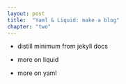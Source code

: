 ```yaml
---
layout: post
title:  "Yaml & Liquid: make a blog"
chapter: "two"
---
```


- distill minimum from jekyll docs

- more on liquid
- more on yaml
